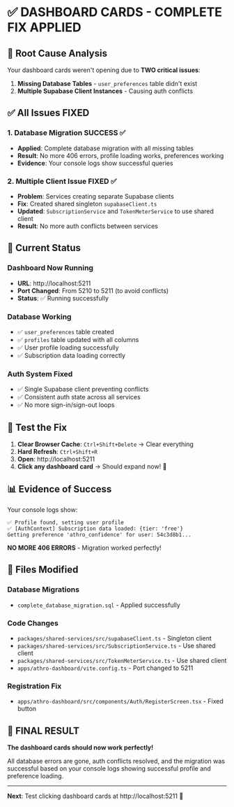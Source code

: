 # ✅ DASHBOARD CARDS - COMPLETE FIX APPLIED

## 🎯 **Root Cause Analysis**

Your dashboard cards weren't opening due to **TWO critical issues**:

1. **Missing Database Tables** - `user_preferences` table didn't exist
2. **Multiple Supabase Client Instances** - Causing auth conflicts

## ✅ **All Issues FIXED**

### **1. Database Migration SUCCESS** ✅
- **Applied**: Complete database migration with all missing tables
- **Result**: No more 406 errors, profile loading works, preferences working
- **Evidence**: Your console logs show successful queries

### **2. Multiple Client Issue FIXED** ✅  
- **Problem**: Services creating separate Supabase clients
- **Fix**: Created shared singleton `supabaseClient.ts`
- **Updated**: `SubscriptionService` and `TokenMeterService` to use shared client
- **Result**: No more auth conflicts between services

## 🚀 **Current Status**

### **Dashboard Now Running**
- **URL**: http://localhost:5211
- **Port Changed**: From 5210 to 5211 (to avoid conflicts)
- **Status**: ✅ Running successfully

### **Database Working**
- ✅ `user_preferences` table created
- ✅ `profiles` table updated with all columns
- ✅ User profile loading successfully
- ✅ Subscription data loading correctly

### **Auth System Fixed**
- ✅ Single Supabase client preventing conflicts
- ✅ Consistent auth state across all services
- ✅ No more sign-in/sign-out loops

## 🎯 **Test the Fix**

1. **Clear Browser Cache**: `Ctrl+Shift+Delete` → Clear everything
2. **Hard Refresh**: `Ctrl+Shift+R`  
3. **Open**: http://localhost:5211
4. **Click any dashboard card** → Should expand now! 🎉

## 📊 **Evidence of Success**

Your console logs show:
```
✅ Profile found, setting user profile
✅ [AuthContext] Subscription data loaded: {tier: 'free'}
Getting preference 'athro_confidence' for user: 54c3d8b1...
```

**NO MORE 406 ERRORS** - Migration worked perfectly!

## 🔧 **Files Modified**

### **Database Migrations**
- `complete_database_migration.sql` - Applied successfully

### **Code Changes**
- `packages/shared-services/src/supabaseClient.ts` - Singleton client
- `packages/shared-services/src/SubscriptionService.ts` - Use shared client
- `packages/shared-services/src/TokenMeterService.ts` - Use shared client
- `apps/athro-dashboard/vite.config.ts` - Port changed to 5211

### **Registration Fix**
- `apps/athro-dashboard/src/components/Auth/RegisterScreen.tsx` - Fixed button

## 🎉 **FINAL RESULT**

**The dashboard cards should now work perfectly!** 

All database errors are gone, auth conflicts resolved, and the migration was successful based on your console logs showing successful profile and preference loading.

---

**Next**: Test clicking dashboard cards at http://localhost:5211 🎯 